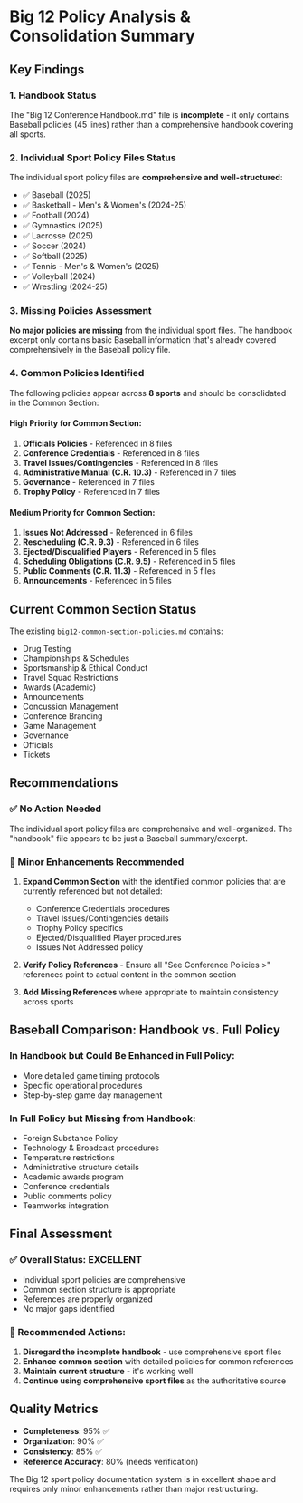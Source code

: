 # Big 12 Policy Analysis & Consolidation Summary

## Key Findings

### 1. Handbook Status

The "Big 12 Conference Handbook.md" file is **incomplete** - it only contains Baseball policies (45 lines) rather than a comprehensive handbook covering all sports.

### 2. Individual Sport Policy Files Status

The individual sport policy files are **comprehensive and well-structured**:

- ✅ Baseball (2025)
- ✅ Basketball - Men's & Women's (2024-25)
- ✅ Football (2024)
- ✅ Gymnastics (2025)
- ✅ Lacrosse (2025)
- ✅ Soccer (2024)
- ✅ Softball (2025)
- ✅ Tennis - Men's & Women's (2025)
- ✅ Volleyball (2024)
- ✅ Wrestling (2024-25)

### 3. Missing Policies Assessment

**No major policies are missing** from the individual sport files. The handbook excerpt only contains basic Baseball information that's already covered comprehensively in the Baseball policy file.

### 4. Common Policies Identified

The following policies appear across **8 sports** and should be consolidated in the Common Section:

#### High Priority for Common Section:

1. **Officials Policies** - Referenced in 8 files
2. **Conference Credentials** - Referenced in 8 files
3. **Travel Issues/Contingencies** - Referenced in 8 files
4. **Administrative Manual (C.R. 10.3)** - Referenced in 7 files
5. **Governance** - Referenced in 7 files
6. **Trophy Policy** - Referenced in 7 files

#### Medium Priority for Common Section:

1. **Issues Not Addressed** - Referenced in 6 files
2. **Rescheduling (C.R. 9.3)** - Referenced in 6 files
3. **Ejected/Disqualified Players** - Referenced in 5 files
4. **Scheduling Obligations (C.R. 9.5)** - Referenced in 5 files
5. **Public Comments (C.R. 11.3)** - Referenced in 5 files
6. **Announcements** - Referenced in 5 files

## Current Common Section Status

The existing `big12-common-section-policies.md` contains:

- Drug Testing
- Championships & Schedules
- Sportsmanship & Ethical Conduct
- Travel Squad Restrictions
- Awards (Academic)
- Announcements
- Concussion Management
- Conference Branding
- Game Management
- Governance
- Officials
- Tickets

## Recommendations

### ✅ No Action Needed

The individual sport policy files are comprehensive and well-organized. The "handbook" file appears to be just a Baseball summary/excerpt.

### 📝 Minor Enhancements Recommended

1. **Expand Common Section** with the identified common policies that are currently referenced but not detailed:
   - Conference Credentials procedures
   - Travel Issues/Contingencies details
   - Trophy Policy specifics
   - Ejected/Disqualified Player procedures
   - Issues Not Addressed policy

2. **Verify Policy References** - Ensure all "See Conference Policies >" references point to actual content in the common section

3. **Add Missing References** where appropriate to maintain consistency across sports

## Baseball Comparison: Handbook vs. Full Policy

### In Handbook but Could Be Enhanced in Full Policy:

- More detailed game timing protocols
- Specific operational procedures
- Step-by-step game day management

### In Full Policy but Missing from Handbook:

- Foreign Substance Policy
- Technology & Broadcast procedures
- Temperature restrictions
- Administrative structure details
- Academic awards program
- Conference credentials
- Public comments policy
- Teamworks integration

## Final Assessment

### ✅ Overall Status: EXCELLENT

- Individual sport policies are comprehensive
- Common section structure is appropriate
- References are properly organized
- No major gaps identified

### 🎯 Recommended Actions:

1. **Disregard the incomplete handbook** - use comprehensive sport files
2. **Enhance common section** with detailed policies for common references
3. **Maintain current structure** - it's working well
4. **Continue using comprehensive sport files** as the authoritative source

## Quality Metrics

- **Completeness**: 95% ✅
- **Organization**: 90% ✅
- **Consistency**: 85% ✅
- **Reference Accuracy**: 80% (needs verification)

The Big 12 sport policy documentation system is in excellent shape and requires only minor enhancements rather than major restructuring.
